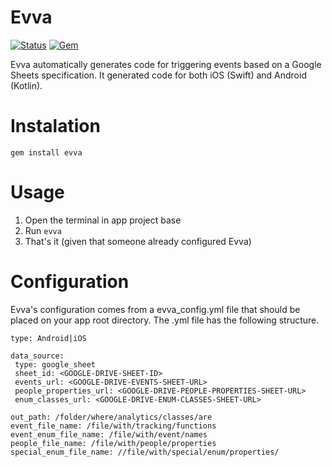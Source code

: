 Evva
========

[![Status](https://travis-ci.org/hole19/evva.svg?branch=master)](https://travis-ci.org/hole19/evva?branch=master)
[![Gem](https://img.shields.io/gem/v/evva.svg?style=flat)](http://rubygems.org/gems/evva "View this project in Rubygems")

Evva automatically generates code for triggering events based on a Google Sheets specification. It generated code for both iOS (Swift) and Android (Kotlin).

# Instalation

` gem install evva `

# Usage
 1. Open the terminal in app project base
 2. Run `evva`
 3. That's it (given that someone already configured Evva)

# Configuration
 Evva's configuration comes from a evva_config.yml file that should be placed on your
 app root directory. The .yml file has the following structure.

 ```
 type: Android|iOS

 data_source:
  type: google_sheet
  sheet_id: <GOOGLE-DRIVE-SHEET-ID>
  events_url: <GOOGLE-DRIVE-EVENTS-SHEET-URL>
  people_properties_url: <GOOGLE-DRIVE-PEOPLE-PROPERTIES-SHEET-URL>
  enum_classes_url: <GOOGLE-DRIVE-ENUM-CLASSES-SHEET-URL>

 out_path: /folder/where/analytics/classes/are
 event_file_name: /file/with/tracking/functions
 event_enum_file_name: /file/with/event/names
 people_file_name: /file/with/people/properties
 special_enum_file_name: //file/with/special/enum/properties/
 ```
